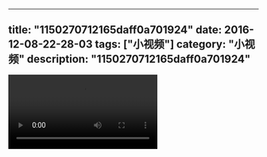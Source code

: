 
---
title: "1150270712165daff0a701924"
date: 2016-12-08-22-28-03
tags: ["小视频"]
category: "小视频"
description: "1150270712165daff0a701924"
---
<video src="http://ohtsqip0g.bkt.clouddn.com/1150270712165daff0a701924.mp4" controls="controls"></video>
